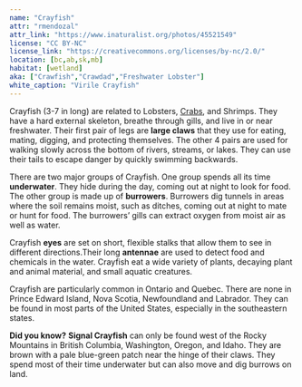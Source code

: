 ```yaml
---
name: "Crayfish"
attr: "rmendozal"
attr_link: "https://www.inaturalist.org/photos/45521549"
license: "CC BY-NC"
license_link: "https://creativecommons.org/licenses/by-nc/2.0/"
location: [bc,ab,sk,mb]
habitat: [wetland]
aka: ["Crawfish","Crawdad","Freshwater Lobster"]
white_caption: "Virile Crayfish"
---
```

Crayfish (3-7 in long) are related to Lobsters, [Crabs](/animals/crab/), and Shrimps. They have a hard external skeleton, breathe through gills, and live in or near freshwater. Their first pair of legs are **large claws** that they use for eating, mating, digging, and protecting themselves. The other 4 pairs are used for walking slowly across the bottom of rivers, streams, or lakes. They can use their tails to escape danger by quickly swimming backwards.

There are two major groups of Crayfish. One group spends all its time **underwater**. They hide during the day, coming out at night to look for food. The other group is made up of **burrowers**. Burrowers dig tunnels in areas where the soil remains moist, such as ditches, coming out at night to mate or hunt for food. The burrowers’ gills can extract oxygen from moist air as well as water.

Crayfish **eyes** are set on short, flexible stalks that allow them to see in different directions.Their long **antennae** are used to detect food and chemicals in the water. Crayfish eat a wide variety of plants, decaying plant and animal material, and small aquatic creatures.

Crayfish are particularly common in Ontario and Quebec. There are none in Prince Edward Island, Nova Scotia, Newfoundland and Labrador. They can be found in most parts of the United States, especially in the southeastern states.

**Did you know?** **Signal Crayfish** can only be found west of the Rocky Mountains in British Columbia, Washington, Oregon, and Idaho. They are brown with a pale blue-green patch near the hinge of their claws. They spend most of their time underwater but can also move and dig burrows on land.
